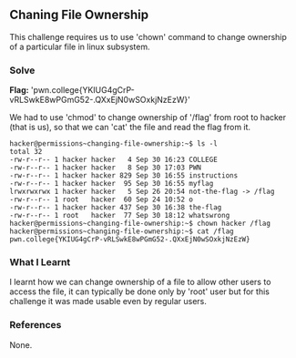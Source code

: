 ## Chaning File Ownership
This challenge requires us to use 'chown' command to change ownership of a particular file in linux subsystem.

### Solve
**Flag:** 'pwn.college{YKIUG4gCrP-vRLSwkE8wPGmG52-.QXxEjN0wSOxkjNzEzW}'

We had to use 'chmod' to change ownership of '/flag' from root to hacker (that is us), so that we can 'cat' the file and read the flag from it.

```
hacker@permissions~changing-file-ownership:~$ ls -l
total 32
-rw-r--r-- 1 hacker hacker   4 Sep 30 16:23 COLLEGE
-rw-r--r-- 1 hacker hacker   8 Sep 30 17:03 PWN
-rw-r--r-- 1 hacker hacker 829 Sep 30 16:55 instructions
-rw-r--r-- 1 hacker hacker  95 Sep 30 16:55 myflag
lrwxrwxrwx 1 hacker hacker   5 Sep 26 20:54 not-the-flag -> /flag
-rw-r--r-- 1 root   hacker  60 Sep 24 10:52 o
-rw-r--r-- 1 hacker hacker 437 Sep 30 16:38 the-flag
-rw-r--r-- 1 root   hacker  77 Sep 30 18:12 whatswrong
hacker@permissions~changing-file-ownership:~$ chown hacker /flag
hacker@permissions~changing-file-ownership:~$ cat /flag
pwn.college{YKIUG4gCrP-vRLSwkE8wPGmG52-.QXxEjN0wSOxkjNzEzW}
```

### What I Learnt
I learnt how we can change ownership of a file to allow other users to access the file, it can typically be done only by 'root' user but for this challenge it was made usable
even by regular users.

### References 
None. 
